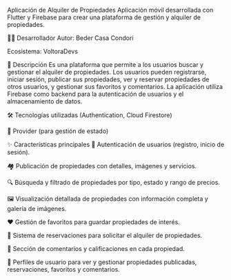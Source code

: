 Aplicación de Alquiler de Propiedades
Aplicación móvil desarrollada con Flutter y Firebase para crear una plataforma de gestión y alquiler de propiedades.

👨‍💻 Desarrollador
Autor: Beder Casa Condori

Ecosistema: VoltoraDevs

📝 Descripción
Es una plataforma que permite a los usuarios buscar y gestionar el alquiler de propiedades. Los usuarios pueden registrarse, iniciar sesión, publicar sus propiedades, ver y reservar propiedades de otros usuarios, y gestionar sus favoritos y comentarios. La aplicación utiliza Firebase como backend para la autenticación de usuarios y el almacenamiento de datos.

🛠️ Tecnologías utilizadas
(Authentication, Cloud Firestore)

🧩 Provider (para gestión de estado)

✨ Características principales
🔑 Autenticación de usuarios (registro, inicio de sesión).

🏘️ Publicación de propiedades con detalles, imágenes y servicios.

🔍 Búsqueda y filtrado de propiedades por tipo, estado y rango de precios.

🖼️ Visualización detallada de propiedades con información completa y galería de imágenes.

❤️ Gestión de favoritos para guardar propiedades de interés.

📅 Sistema de reservaciones para solicitar el alquiler de propiedades.

💬 Sección de comentarios y calificaciones en cada propiedad.

👤 Perfiles de usuario para ver y gestionar propiedades publicadas, reservaciones, favoritos y comentarios.